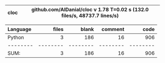 cloc|github.com/AlDanial/cloc v 1.78  T=0.02 s (132.0 files/s, 48737.7 lines/s)
--- | ---

Language|files|blank|comment|code
:-------|-------:|-------:|-------:|-------:
Python|3|186|16|906
--------|--------|--------|--------|--------
SUM:|3|186|16|906
